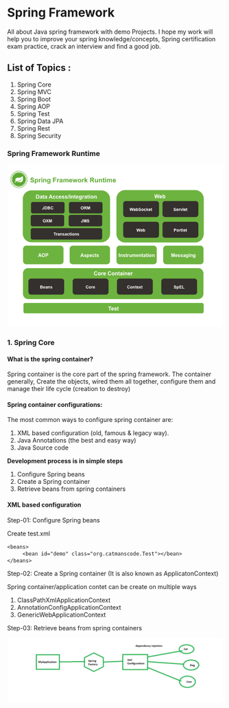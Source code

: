 # Spring Framework

All about Java spring framework with demo Projects. I hope my work will help you to improve your spring knowledge/concepts, Spring certification exam practice, crack an interview and find a good job.

<h2> List of Topics : </h2>

<ol>
  <li> Spring Core </li>
  <li> Spring MVC </li>
  <li> Spring Boot </li>
  <li> Spring AOP </li>
  <li> Spring Test </li>
  <li> Spring Data JPA </li>
  <li> Spring Rest </li>
  <li> Spring Security </li>
</ol>

<h3> Spring Framework Runtime </h3>

![](Runtime.PNG)

<h3> 1. Spring Core </h3>

<h4> What is the spring container?</h4>

Spring container is the core part of the spring framework. The container generally, Create the objects, wired them all together, configure them and manage their life cycle (creation to destroy)

<h4> Spring container configurations:</h4>

The most common ways to configure spring container are:

1. XML based configuration (old, famous & legacy way).
2. Java Annotations (the best and easy way)
3. Java Source code

<b> Development process is in simple steps </b>

1. Configure Spring beans
2. Create a Spring container
3. Retrieve beans from spring containers

<h4> XML based configuration </h4>

Step-01: Configure Spring beans

Create test.xml

```
<beans>
	 <bean id="demo" class="org.catmanscode.Test"></bean>
</beans>
```

Step-02: Create a Spring container (It is also known as ApplicatonContext)

Spring container/application contet can be create on multiple ways

1. ClassPathXmlApplicationContext
2. AnnotationConfigApplicationContext
3. GenericWebApplicationContext

Step-03: Retrieve beans from spring containers

![](SpringBeans.png)


